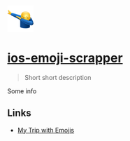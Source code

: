 <img src="https://raw.githubusercontent.com/murshidazher/ios-emoji-scraper/master/ios_emoji/dab.png"/>

# [ios-emoji-scrapper](https://github.com/murshidazher/ios-emoji-scraper)

> Short short description

Some info

## Links

- [My Trip with Emojis](https://murshidazher.com/my-trip-with-emojis/)
